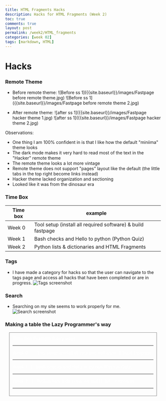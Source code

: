 ```yaml
---
title: HTML Fragments Hacks
description: Hacks for HTML Fragments (Week 2) 
toc: true
comments: true
layout: post
permalink: /week2/HTML_fragments
categories: [week 02]
tags: [markdown, HTML]
---
```


# Hacks
### Remote Theme
- Before remote theme:
![Before ss 1]({{site.baseurl}}/images/Fastpage before remote theme.jpg)
![Before ss 1]({{site.baseurl}}/images/Fastpage before remote theme 2.jpg)

- After remote theme:
![after ss 1]({{site.baseurl}}/images/Fastpage hacker theme 1.jpg)
![after ss 1]({{site.baseurl}}/images/Fastpage hacker theme 2.jpg)

Observations:
- One thing I am 100% confident in is that I like how the default "miniima" theme looks
- The dark mode makes it very hard to read most of the text in the "Hacker" remote theme
- The remote theme looks a lot more vintage
- Remote theme does not support "pages" layout like the default (the little tabs in the top right become links instead)
- Hacker theme lacked organization and sectioning
- Looked like it was from the dinosaur era

### Time Box

| Time box | example |
| -------- | ------- |
| Week 0 | Tool setup (install all required software) & build fastpage |
| Week 1 | Bash checks and Hello to python (Python Quiz) |
| Week 2 | Python lists & dictionaries and HTML Fragments |

### Tags
- I have made a category for hacks so that the user can navigate to the tags page and access all hacks that have been completed or are in progress.
![Tags screenshot]({{site.baseurl}}/images/tags.jpg)

### Search
- Searching on my site seems to work properly for me.
![Search screenshot]({{site.baseurl}}/images/Search.jpg)

### Making a table the Lazy Programmer's way

<html lang="en">
  <head>
    <meta charset="UTF-8" />
    <meta name="viewport" content="width=device-width, initial-scale=1.0" />
    <title>HTML Hack</title>
    <style>
      /* The . with the boxed represents that it is a class */
      .boxed {
        background: transparent;
        color: white;
        border: 1px solid grey;
        margin: 0px auto;
        width: 456px;
        padding: 10px;
        border-radius: 0px;
      }
    </style>
  </head>
  <body>
    <div class="boxed">
    <b>Time Box Example (Lazy way)</b>
    <hr>
    Week 0 &nbsp; | &nbsp; Tool setup (install all required software) & build fastpage
    <hr>
    Week 1 &nbsp; | &nbsp; Bash checks and Hello to python (Python Quiz)
    <hr>
    Week 2 &nbsp; | &nbsp; Python lists & dictionaries and HTML Fragments
    <hr>
    </div>
  </body>
</html>
